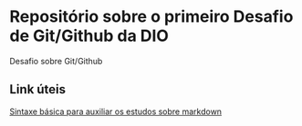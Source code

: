 # Repositório sobre o primeiro Desafio de Git/Github da DIO
Desafio sobre Git/Github

## Link úteis 
[Sintaxe básica para auxiliar os estudos sobre markdown](https://www.markdownguide.org/basic-syntax/)
